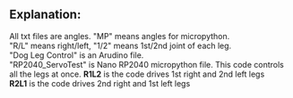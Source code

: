 ## Explanation:  

All txt files are angles. "MP" means angles for micropython.   
"R/L" means right/left, "1/2" means 1st/2nd joint of each leg.   
"Dog Leg Control" is an Arudino file.   
"RP2040_ServoTest" is Nano RP2040 micropython file. This code controls all the legs at once.
**R1L2** is the code drives 1st right and 2nd left legs   
**R2L1** is the code drives 2nd right and 1st left legs
